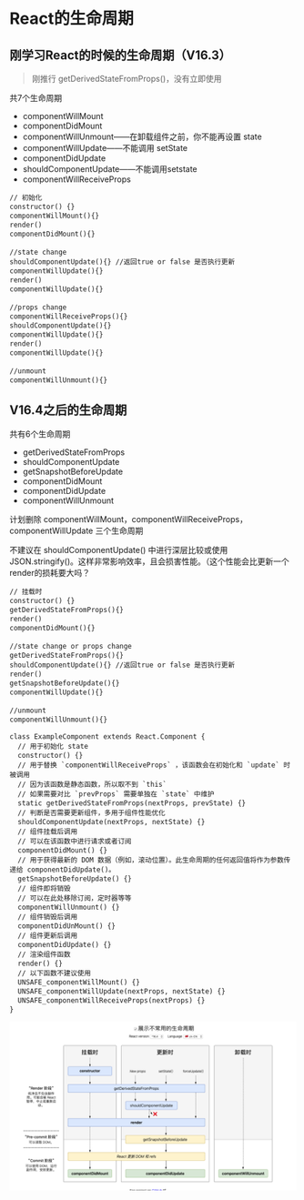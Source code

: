# React的生命周期

## 刚学习React的时候的生命周期（V16.3）

> 刚推行 getDerivedStateFromProps()，没有立即使用

共7个生命周期

* componentWillMount
* componentDidMount
* componentWillUnmount——在卸载组件之前，你不能再设置 state
* componentWillUpdate——不能调用 setState
* componentDidUpdate
* shouldComponentUpdate——不能调用setstate
* componentWillReceiveProps

```JS
// 初始化
constructor() {}
componentWillMount(){}
render()
componentDidMount(){}

//state change
shouldComponentUpdate(){} //返回true or false 是否执行更新
componentWillUpdate(){}
render()
componentWillUpdate(){}

//props change
componentWillReceiveProps(){}
shouldComponentUpdate(){}
componentWillUpdate(){}
render()
componentWillUpdate(){}

//unmount
componentWillUnmount(){}
```

## V16.4之后的生命周期

共有6个生命周期

* getDerivedStateFromProps
* shouldComponentUpdate
* getSnapshotBeforeUpdate
* componentDidMount
* componentDidUpdate
* componentWillUnmount

计划删除  componentWillMount，componentWillReceiveProps，componentWillUpdate 三个生命周期

不建议在 shouldComponentUpdate() 中进行深层比较或使用 JSON.stringify()。这样非常影响效率，且会损害性能。（这个性能会比更新一个render的损耗要大吗？

```JS
// 挂载时
constructor() {}
getDerivedStateFromProps(){}
render()
componentDidMount(){}

//state change or props change
getDerivedStateFromProps(){}
shouldComponentUpdate(){} //返回true or false 是否执行更新
render()
getSnapshotBeforeUpdate(){}
componentWillUpdate(){}

//unmount
componentWillUnmount(){}
```

```JS
class ExampleComponent extends React.Component {
  // 用于初始化 state
  constructor() {}
  // 用于替换 `componentWillReceiveProps` ，该函数会在初始化和 `update` 时被调用
  // 因为该函数是静态函数，所以取不到 `this`
  // 如果需要对比 `prevProps` 需要单独在 `state` 中维护
  static getDerivedStateFromProps(nextProps, prevState) {}
  // 判断是否需要更新组件，多用于组件性能优化
  shouldComponentUpdate(nextProps, nextState) {}
  // 组件挂载后调用
  // 可以在该函数中进行请求或者订阅
  componentDidMount() {}
  // 用于获得最新的 DOM 数据（例如，滚动位置）。此生命周期的任何返回值将作为参数传递给 componentDidUpdate()。
  getSnapshotBeforeUpdate() {}
  // 组件即将销毁
  // 可以在此处移除订阅，定时器等等
  componentWillUnmount() {}
  // 组件销毁后调用
  componentDidUnMount() {}
  // 组件更新后调用
  componentDidUpdate() {}
  // 渲染组件函数
  render() {}
  // 以下函数不建议使用
  UNSAFE_componentWillMount() {}
  UNSAFE_componentWillUpdate(nextProps, nextState) {}
  UNSAFE_componentWillReceiveProps(nextProps) {}
}
```

![lifeCircle](../images/lifeCircle.png)
